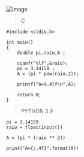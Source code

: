 ![image](https://github.com/lufffe/Beecrowd/assets/90646635/8d7bac37-9a33-4425-aa41-ae40c0ba79d9)

>C

 	#include <stdio.h>
	
	int main()
	{
		double pi,raio,A ;
		
		scanf("%lf",&raio);
		pi = 3.14159 ;
		A = (pi * pow(raio,2));
		
		printf("A=%.4lf\n",A);
		
		return 0;
	}
	
>PYTHON 3.9
	
	pi = 3.14159
	raio = float(input())
	
	A = (pi * (raio ** 2))
	
	print("A={:.4f}".format(A))
